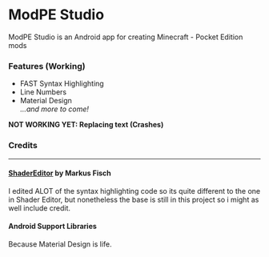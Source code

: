 # ModPE Studio
ModPE Studio is an Android app for creating Minecraft - Pocket Edition mods

### Features (Working)
* FAST Syntax Highlighting
* Line Numbers
* Material Design  
*...and more to come!*

**NOT WORKING YET: Replacing text (Crashes)**

###  Credits
---
#### [ShaderEditor](https://github.com/markusfisch/ShaderEditor) by Markus Fisch 
I edited ALOT of the syntax highlighting code so its quite different to the one in Shader Editor, but nonetheless the base is still in this project so i might as well include credit.

#### Android Support Libraries
Because Material Design is life.